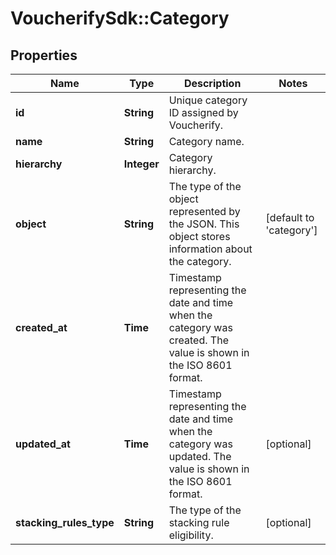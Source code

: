 # VoucherifySdk::Category

## Properties

| Name | Type | Description | Notes |
| ---- | ---- | ----------- | ----- |
| **id** | **String** | Unique category ID assigned by Voucherify. |  |
| **name** | **String** | Category name. |  |
| **hierarchy** | **Integer** | Category hierarchy. |  |
| **object** | **String** | The type of the object represented by the JSON. This object stores information about the category. | [default to &#39;category&#39;] |
| **created_at** | **Time** | Timestamp representing the date and time when the category was created. The value is shown in the ISO 8601 format. |  |
| **updated_at** | **Time** | Timestamp representing the date and time when the category was updated. The value is shown in the ISO 8601 format. | [optional] |
| **stacking_rules_type** | **String** | The type of the stacking rule eligibility. | [optional] |

